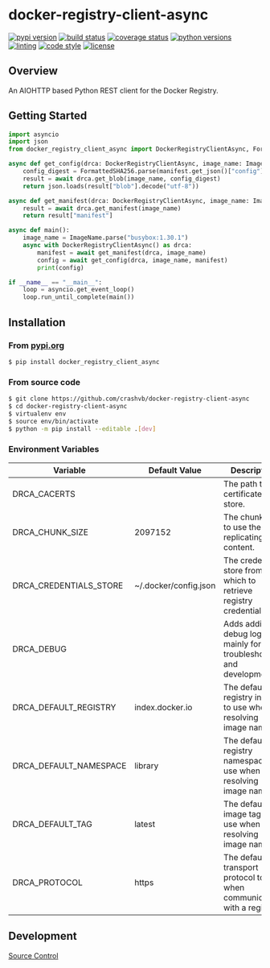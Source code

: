 # docker-registry-client-async

[![pypi version](https://img.shields.io/pypi/v/docker-registry-client-async.svg)](https://pypi.org/project/docker-registry-client-async)
[![build status](https://github.com/crashvb/docker-registry-client-async/actions/workflows/main.yml/badge.svg)](https://github.com/crashvb/docker-registry-client-async/actions)
[![coverage status](https://coveralls.io/repos/github/crashvb/docker-registry-client-async/badge.svg)](https://coveralls.io/github/crashvb/docker-registry-client-async)
[![python versions](https://img.shields.io/pypi/pyversions/docker-registry-client-async.svg?logo=python&logoColor=FBE072)](https://pypi.org/project/docker-registry-client-async)
[![linting](https://img.shields.io/badge/linting-pylint-yellowgreen)](https://github.com/PyCQA/pylint)
[![code style](https://img.shields.io/badge/code%20style-black-000000.svg)](https://github.com/psf/black)
[![license](https://img.shields.io/github/license/crashvb/docker-registry-client-async.svg)](https://github.com/crashvb/docker-registry-client-async/blob/master/LICENSE.md)

## Overview

An AIOHTTP based Python REST client for the Docker Registry.

## Getting Started

```python
import asyncio
import json
from docker_registry_client_async import DockerRegistryClientAsync, FormattedSHA256, ImageName, Manifest

async def get_config(drca: DockerRegistryClientAsync, image_name: ImageName, manifest: Manifest) -> bytes:
    config_digest = FormattedSHA256.parse(manifest.get_json()["config"]["digest"])
    result = await drca.get_blob(image_name, config_digest)
    return json.loads(result["blob"].decode("utf-8"))

async def get_manifest(drca: DockerRegistryClientAsync, image_name: ImageName) -> Manifest:
    result = await drca.get_manifest(image_name)
    return result["manifest"]

async def main():
    image_name = ImageName.parse("busybox:1.30.1")
    async with DockerRegistryClientAsync() as drca:
        manifest = await get_manifest(drca, image_name)
        config = await get_config(drca, image_name, manifest)
        print(config)

if __name__ == "__main__":
    loop = asyncio.get_event_loop()
    loop.run_until_complete(main())

```

## Installation
### From [pypi.org](https://pypi.org/project/docker-registry-client-async/)

```
$ pip install docker_registry_client_async
```

### From source code

```bash
$ git clone https://github.com/crashvb/docker-registry-client-async
$ cd docker-registry-client-async
$ virtualenv env
$ source env/bin/activate
$ python -m pip install --editable .[dev]
```

### Environment Variables

| Variable | Default Value | Description |
| ---------| ------------- | ----------- |
| DRCA\_CACERTS | | The path to the certificate trust store.
| DRCA\_CHUNK\_SIZE | 2097152 | The chunk size to use then replicating content.
| DRCA\_CREDENTIALS\_STORE | ~/.docker/config.json | The credentials store from which to retrieve registry credentials.
| DRCA\_DEBUG | | Adds additional debug logging, mainly for troubleshooting and development.
| DRCA\_DEFAULT\_REGISTRY | index.docker.io | The default registry index to use when resolving image names.
| DRCA\_DEFAULT\_NAMESPACE | library | The default registry namespace to use when resolving image names.
| DRCA\_DEFAULT\_TAG | latest | The default image tag to use when resolving image names.
| DRCA\_PROTOCOL | https | The default transport protocol to when communicating with a registry.

## Development

[Source Control](https://github.com/crashvb/docker-registry-client-async)
